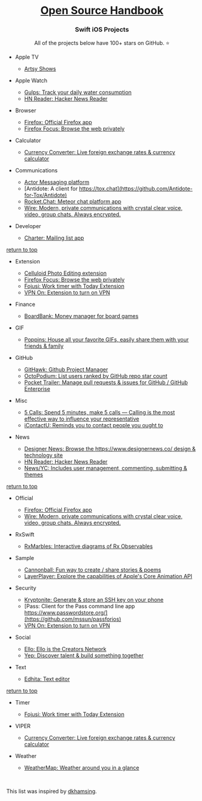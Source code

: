 <h1 align="center"><a href="../README.md">Open Source Handbook</a></h1>
<h3 align="center">Swift iOS Projects</h3>
<p align="center">All of the projects below have 100+ stars on GitHub. ⭐️</p>

  - Apple TV
    - [Artsy Shows](https://github.com/artsy/Emergence)

  - Apple Watch
    - [Gulps: Track your daily water consumption](https://github.com/FancyPixel/gulps)
    - [HN Reader: Hacker News Reader](https://github.com/Dimillian/SwiftHN)

  - Browser
    - [Firefox: Official Firefox app](https://github.com/mozilla-mobile/firefox-ios)
    - [Firefox Focus: Browse the web privately](https://github.com/mozilla-mobile/focus-ios)

  - Calculator
    - [Currency Converter: Live foreign exchange rates & currency calculator](https://github.com/tirupati17/currency-converter-swift3.0-viper)

  - Communications
    - [Actor Messaging platform](https://github.com/actorapp/actor-platform)
    - [Antidote: A client for https://tox.chat](https://github.com/Antidote-for-Tox/Antidote)
    - [Rocket.Chat: Meteor chat platform app](https://github.com/RocketChat/Rocket.Chat.iOS)
    - [Wire: Modern, private communications with crystal clear voice, video, group chats. Always encrypted.](https://github.com/wireapp/wire-ios)

  - Developer
    - [Charter: Mailing list app](https://github.com/matthewpalmer/Charter)

[return to top](Swift.md)

  - Extension
    - [Celluloid Photo Editing extension](https://github.com/100mango/Celluloid)
    - [Firefox Focus: Browse the web privately](https://github.com/mozilla-mobile/focus-ios)
    - [Fojusi: Work timer with Today Extension](https://github.com/dasdom/Tomate)
    - [VPN On: Extension to turn on VPN](https://github.com/lexrus/VPNOn)

  - Finance
    - [BoardBank: Money manager for board games](https://github.com/richardxyx/BoardBank)

  - GIF
    - [Poppins: House all your favorite GIFs, easily share them with your friends & family](https://github.com/thoughtbot/poppins)

  - GitHub
    - [GitHawk: Github Project Manager](https://github.com/rnystrom/GitHawk)
    - [OctoPodium: List users ranked by GitHub repo star count](https://github.com/nunogoncalves/iOS-OctoPodium)
    - [Pocket Trailer: Manage pull requests & issues for GitHub / GitHub Enterprise](https://github.com/ptsochantaris/trailer)

  - Misc
    - [5 Calls: Spend 5 minutes, make 5 calls — Calling is the most effective way to influence your representative](https://github.com/5calls/ios)
    - [iContactU: Reminds you to contact people you ought to](https://github.com/rizal72/iContactU)

  - News
    - [Designer News: Browse the https://www.designernews.co/ design & technology site](https://github.com/MengTo/DesignerNewsApp)
    - [HN Reader: Hacker News Reader](https://github.com/Dimillian/SwiftHN)
    - [News/YC: Includes user management, commenting, submitting & themes](https://github.com/bennyguitar/News-YC---iPhone)

[return to top](Swift.md)

  - Official
    - [Firefox: Official Firefox app](https://github.com/mozilla-mobile/firefox-ios)
    - [Wire: Modern, private communications with crystal clear voice, video, group chats. Always encrypted.](https://github.com/wireapp/wire-ios)

  - RxSwift
    - [RxMarbles: Interactive diagrams of Rx Observables](https://github.com/RxSwiftCommunity/RxMarbles)

  - Sample
    - [Cannonball: Fun way to create / share stories & poems](https://github.com/crashlytics/cannonball-ios)
    - [LayerPlayer: Explore the capabilities of Apple's Core Animation API](https://github.com/scotteg/LayerPlayer)

  - Security
    - [Kryptonite: Generate & store an SSH key on your phone](https://github.com/KryptCo/kryptonite-ios)
    - [Pass: Client for the Pass command line app https://www.passwordstore.org/](https://github.com/mssun/passforios)
    - [VPN On: Extension to turn on VPN](https://github.com/lexrus/VPNOn)

  - Social
    - [Ello: Ello is the Creators Network](https://github.com/ello/ello-ios)
    - [Yep: Discover talent & build something together](https://github.com/CatchChat/Yep)

  - Text
    - [Edhita: Text editor](https://github.com/tnantoka/edhita)

[return to top](Swift.md)

  - Timer
    - [Fojusi: Work timer with Today Extension](https://github.com/dasdom/Tomate)

  - VIPER
    - [Currency Converter: Live foreign exchange rates & currency calculator](https://github.com/tirupati17/currency-converter-swift3.0-viper)

  - Weather
    - [WeatherMap: Weather around you in a glance](https://github.com/TakefiveInteractive/WeatherMap)

<br>

This list was inspired by [dkhamsing](https://github.com/dkhamsing/open-source-ios-apps/blob/master/APPSTORE.md#apple-watch).
